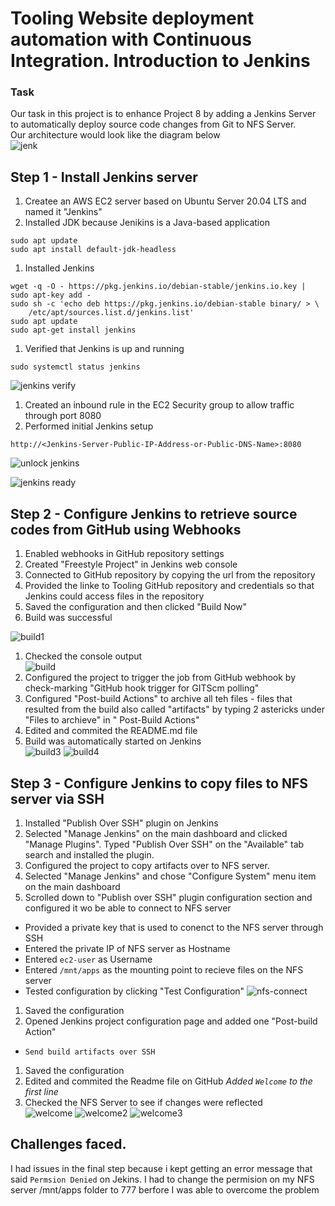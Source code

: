 # Tooling Website deployment automation with Continuous Integration. Introduction to Jenkins

### Task
Our task in this project is to enhance Project 8 by adding a Jenkins Server to automatically deploy source code changes from Git to NFS Server.  
Our architecture would look like the diagram below    
![jenk](https://user-images.githubusercontent.com/20668013/122690688-f3723000-d222-11eb-9b5d-71c63d5f9a3f.JPG)

## Step 1 - Install Jenkins server
1. Createe an AWS EC2 server based on Ubuntu Server 20.04 LTS and named it "Jenkins"
2. Installed JDK because Jenikins is a Java-based application
```
sudo apt update
sudo apt install default-jdk-headless
```
1. Installed Jenkins 
```
wget -q -O - https://pkg.jenkins.io/debian-stable/jenkins.io.key | sudo apt-key add -
sudo sh -c 'echo deb https://pkg.jenkins.io/debian-stable binary/ > \
    /etc/apt/sources.list.d/jenkins.list'
sudo apt update
sudo apt-get install jenkins
```
1. Verified that Jenkins is up and running
```
sudo systemctl status jenkins
```
![jenkins verify](https://user-images.githubusercontent.com/20668013/122691062-21587400-d225-11eb-8108-443b122b7ef0.JPG)
1. Created an inbound rule in the EC2 Security group to allow traffic through port 8080
2. Performed initial Jenkins setup
```
http://<Jenkins-Server-Public-IP-Address-or-Public-DNS-Name>:8080
```
![unlock jenkins](https://user-images.githubusercontent.com/20668013/122691157-d25f0e80-d225-11eb-9c35-0cd80705a5d6.JPG)

![jenkins ready](https://user-images.githubusercontent.com/20668013/122691497-edcb1900-d227-11eb-8dbe-99798995e36c.JPG)

## Step 2 - Configure Jenkins to retrieve source codes from GitHub using Webhooks
1. Enabled webhooks in GitHub repository settings
2. Created "Freestyle Project" in Jenkins web console 
3. Connected to GitHub repository by copying the url from the repository
4. Provided the linke to Tooling GitHub repository and credentials so that Jenkins could access files in the repository
5. Saved the configuration and then clicked "Build Now"
6. Build was successful  

![build1](https://user-images.githubusercontent.com/20668013/122693489-fc1e3280-d231-11eb-87aa-6f260febe6fe.JPG)

1. Checked the console output  
![build](https://user-images.githubusercontent.com/20668013/122693519-19eb9780-d232-11eb-8960-0a22bd5ca96f.JPG)
1. Configured the project to trigger the job from GitHub webhook by check-marking "GitHub hook trigger for GITScm polling"
2. Configured "Post-build Actions" to archive all teh files - files that resulted from the build also called "artifacts" by typing 2 astericks under "Files to archieve" in " Post-Build Actions"
3. Edited and commited the README.md file
4. Build was automatically started on Jenkins    
![build3](https://user-images.githubusercontent.com/20668013/122694295-d181a900-d234-11eb-9df2-f383f67ee11a.JPG)
![build4](https://user-images.githubusercontent.com/20668013/122694308-d9d9e400-d234-11eb-84e5-4bc99a6c73b3.JPG)

## Step 3 - Configure Jenkins to copy files to NFS server via SSH
1. Installed "Publish Over SSH" plugin on Jenkins
2. Selected "Manage Jenkins" on the main dashboard and clicked "Manage Plugins". Typed "Publish Over SSH" on the "Available" tab search and installed the plugin.
3. Configured the project to copy artifacts over to NFS server.
4. Selected "Manage Jenkins" and chose "Configure System" menu item on the main dashboard
5. Scrolled down to "Publish over SSH" plugin configuration section and configured it wo be able to connect to NFS server
-  Provided a private key that is used to conenct to the NFS server through SSH
-  Entered the private IP of NFS server as Hostname
-  Entered `ec2-user` as Username
-  Entered `/mnt/apps` as the mounting point to recieve files on the NFS server
-  Tested configuration by clicking "Test Configuration"
![nfs-connect](https://user-images.githubusercontent.com/20668013/122695740-36d79900-d239-11eb-99b7-8d407f00c38a.JPG)
1. Saved the configuration
2. Opened Jenkins project configuration page and added one "Post-build Action"
- `Send build artifacts over SSH`
1. Saved the configuration
2. Edited and commited the Readme file on GitHub *Added `Welcome` to the first line*
3. Checked the NFS Server to see if changes were reflected  
![welcome](https://user-images.githubusercontent.com/20668013/122703138-ce90b380-d248-11eb-9081-48e8f158bc19.JPG)
![welcome2](https://user-images.githubusercontent.com/20668013/122703149-d6e8ee80-d248-11eb-9817-ba2e46b9e892.JPG)
![welcome3](https://user-images.githubusercontent.com/20668013/122703155-da7c7580-d248-11eb-9aac-865442d6fc85.JPG)

## Challenges faced.
I had issues in the final step because i kept getting an error message that said `Permsion Denied` on Jekins. I had to change the permision on my NFS server /mnt/apps folder to 777 berfore I was able to overcome the problem

